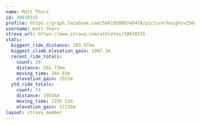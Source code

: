 ```yaml
---
name: Matt Thorx
id: 39610315
profile: https://graph.facebook.com/564195000748478/picture?height=256&width=256
username: matt-thorx
strava_url: https://www.strava.com/athletes/39610315
stats:
  biggest_ride_distance: 203.57km
  biggest_climb_elevation_gain: 1987.1m
  recent_ride_totals:
    count: 10
    distance: 502.73km
    moving_time: 34h 03m
    elevation_gain: 3351m
  ytd_ride_totals:
    count: 74
    distance: 1953km
    moving_time: 123h 52m
    elevation_gain: 17235m
layout: strava_member
--- 
```

